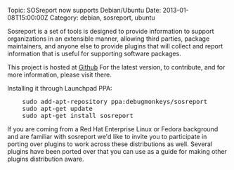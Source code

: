 Topic: SOSreport now supports Debian/Ubuntu
Date: 2013-01-08T15:00:00Z
Category: debian, sosreport, ubuntu

Sosreport is a set of tools is designed to provide information to support organizations
in an extensible manner, allowing third parties, package maintainers, and
anyone else to provide plugins that will collect and report information that
is useful for supporting software packages.

This project is hosted at [Github](http://github.com/sosreport/sosreport) For the latest
version, to contribute, and for more information, please visit there.

Installing it through Launchpad PPA:

<pre class="prettyprint">
    sudo add-apt-repository ppa:debugmonkeys/sosreport
    sudo apt-get update
    sudo apt-get install sosreport
</pre>

If you are coming from a Red Hat Enterprise Linux or Fedora background and are familiar with sosreport we'd like to invite you to participate in porting over plugins to work across these distributions as well. Several plugins have been ported over that you can use as a guide for making other plugins distribution aware.
